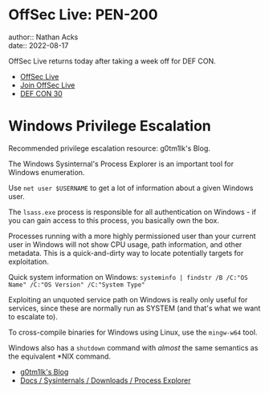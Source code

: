 # OffSec Live: PEN-200

author:: Nathan Acks  
date:: 2022-08-17

OffSec Live returns today after taking a week off for DEF CON.

* [OffSec Live](https://www.offensive-security.com/offsec/offsec-live/)
* [Join OffSec Live](https://learn.offensive-security.com/offsec-live-webinars)
* [DEF CON 30](https://defcon.org/html/defcon-30/dc-30-index.html)

# Windows Privilege Escalation

Recommended privilege escalation resource: g0tm1lk's Blog.

The Windows Sysinternal's Process Explorer is an important tool for Windows enumeration.

Use `net user $USERNAME` to get a lot of information about a given Windows user.

The `lsass.exe` process is responsible for all authentication on Windows - if you can gain access to this process, you basically own the box.

Processes running with a more highly permissioned user than your current user in Windows will not show CPU usage, path information, and other metadata. This is a quick-and-dirty way to locate potentially targets for exploitation.

Quick system information on Windows: `systeminfo | findstr /B /C:"OS Name" /C:"OS Version" /C:"System Type"`

Exploiting an unquoted service path on Windows is really only useful for services, since these are normally run as SYSTEM (and that's what we want to escalate to).

To cross-compile binaries for Windows using Linux, use the `mingw-w64` tool.

Windows also has a `shutdown` command with *almost* the same semantics as the equivalent \*NIX command.

* [g0tm1lk's Blog](https://blog.g0tmi1k.com/)
* [Docs / Sysinternals / Downloads / Process Explorer](https://docs.microsoft.com/en-us/sysinternals/downloads/process-explorer)
